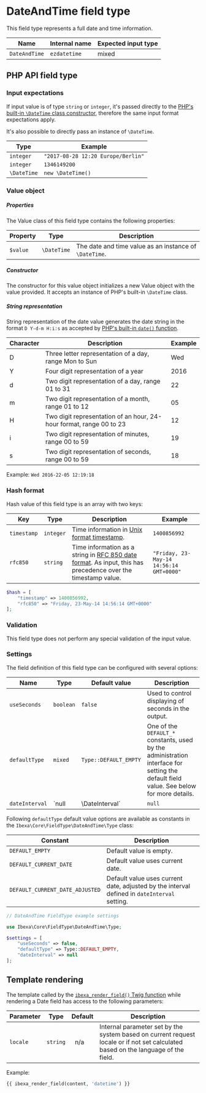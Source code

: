 # DateAndTime field type

This field type represents a full date and time information.

| Name          | Internal name | Expected input type |
|---------------|---------------|---------------------|
| `DateAndTime` | `ezdatetime`  | mixed             |

## PHP API field type 

### Input expectations

If input value is of type `string` or `integer`, it's passed directly to the [PHP's built-in `\DateTime` class constructor](https://www.php.net/manual/en/datetime.construct.php), therefore the same input format expectations apply.

It's also possible to directly pass an instance of `\DateTime`.

|Type|Example|
|------|------|
|`integer`|`"2017-08-28 12:20 Europe/Berlin"`|
|`integer`|`1346149200`|
|`\DateTime`|`new \DateTime()`|

### Value object

##### Properties

The Value class of this field type contains the following properties:

| Property | Type        | Description|
|----------|-------------|------------|
| `$value` | `\DateTime` | The date and time value as an instance of `\DateTime`. |

##### Constructor

The constructor for this value object initializes a new Value object with the value provided. It accepts an instance of PHP's built-in `\DateTime` class.

##### String representation

String representation of the date value generates the date string in the format `D Y-d-m H:i:s` as accepted by [PHP's built-in `date()` function](https://www.php.net/manual/en/function.date.php).

|Character|Description|Example|
|---------|----------|--------|
|D|Three letter representation of a day, range Mon to Sun|Wed|
|Y|Four digit representation of a year|2016|
|d|Two digit representation of a day, range 01 to 31|22|
|m|Two digit representation of a month, range 01 to 12|05|
|H|Two digit representation of an hour, 24-hour format, range 00 to 23 |12|
|i|Two digit representation of minutes, range 00 to 59|19|
|s|Two digit representation of seconds, range 00 to 59|18|

Example: `Wed 2016-22-05 12:19:18`

### Hash format

Hash value of this field type is an array with two keys:

|Key|Type| Description                                                                                                                                             |Example|
|------|------|---------------------------------------------------------------------------------------------------------------------------------------------------------|------|
|`timestamp`|`integer`| Time information in [Unix format timestamp](https://en.wikipedia.org/wiki/Unix_time).                                                                   |`1400856992`|
|`rfc850`|`string`| Time information as a string in [RFC 850 date format](https://datatracker.ietf.org/doc/html/rfc850). As input, this has precedence over the timestamp value. |`"Friday, 23-May-14 14:56:14 GMT+0000"`|

``` php
$hash = [
    "timestamp" => 1400856992,
    "rfc850" => "Friday, 23-May-14 14:56:14 GMT+0000"
];
```

### Validation

This field type does not perform any special validation of the input value.

### Settings

The field definition of this field type can be configured with several options:

|Name|Type|Default value|Description|
|------|------|------|------|
|`useSeconds`|`boolean`|`false`|Used to control displaying of seconds in the output.|
|`defaultType`|`mixed`|`Type::DEFAULT_EMPTY`|One of the `DEFAULT_*` constants, used by the administration interface for setting the default field value. See below for more details.|
|`dateInterval`|`null|\DateInterval`|`null`|This setting complements `defaultType` setting and can be used only when the latter is set to `Type::DEFAULT_CURRENT_DATE_ADJUSTED`. In that case the default input value when using administration interface is adjusted by the given `\DateInterval`.|

Following `defaultType` default value options are available as constants in the `Ibexa\Core\FieldType\DateAndTime\Type` class:

|Constant|Description|
|------|------|
|`DEFAULT_EMPTY`|Default value is empty.|
|`DEFAULT_CURRENT_DATE`|Default value uses current date.|
|`DEFAULT_CURRENT_DATE_ADJUSTED`|Default value uses current date, adjusted by the interval defined in `dateInterval` setting.|

``` php
// DateAndTime FieldType example settings

use Ibexa\Core\FieldType\DateAndTime\Type;

$settings = [
    "useSeconds" => false,
    "defaultType" => Type::DEFAULT_EMPTY,
    "dateInterval" => null
];
```

## Template rendering

The template called by the [`ibexa_render_field()` Twig function](field_twig_functions.md#ibexa_render_field) while rendering a Date field has access to the following parameters:

| Parameter | Type     | Default | Description|
|-----------|----------|---------|------------|
| `locale`  | `string` |   n/a   | Internal parameter set by the system based on current request locale or if not set calculated based on the language of the field. |

Example:

``` php
{{ ibexa_render_field(content, 'datetime') }}
```
